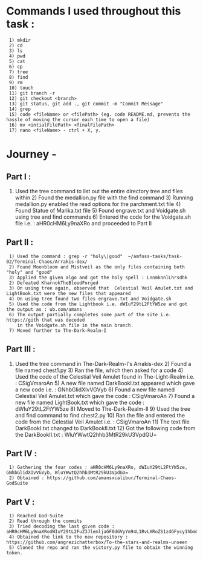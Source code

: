   # Commands I used throughout this task :
     1) mkdir
     2) cd
     3) ls
     4) pwd 
     5) cat 
     6) cp   
     7) tree
     8) find
     9) rm
     10) touch
     11) git branch -r
     12) git checkout <branch>
     13) git status, git add ., git commit -m "Commit Message"
     14) grep 
     15) code <fileName> or <filePath> (eg. code README.md, prevents the hassle of moving the cursor each time to open a file)
     16) mv <intialFilePath> <finalFilePath>
     17) nano <fileName> - ctrl + X, y.

  # Journey - 
  ## Part I :
   1) Used the tree command to list out the entire directory tree and files within
     2) Found the medallion.py file with the find command
     3) Running medallion.py enabled the read options for the parchment.txt file
     4) Found Statue of Marika.txt file
     5) Found engrave.txt and Voidgate.sh using tree and find commands
     6) Entered the code for the Voidgate.sh file i.e. : aHR0cHM6Ly9naXRo and proceeded to Part II
  ## Part II :
     1) Used the command : grep -r "holy\|good"  ~/amfoss-tasks/task-02/Terminal-Chaos/Arrakis-dex/
     2) Found Moonbloom and Mistveil as the only files containing both "holy" and "good"
     3) Applied the given algo and got the holy spell : LnnmknnlLhrsdhk
     2) Defeated KharnokTheBloodForged
     3) On using tree again, observed that  Celestial Veil Amulet.txt and LightBook.txt were the new files that appeared
     4) On using tree found two files engrave.txt and Voidgate.sh 
     5) Used the code from the Lightbook i.e. dWIuY29tL2FtYW5ze and got the output as : ub.com/amans
     6) The output partially completes some part of the site i.e. https://gith that was decoded 
        in the Voidgate.sh file in the main branch.
     7) Moved further to The-Dark-Realm-I
  
  ## Part III :
   1) Used the tree command in The-Dark-Realm-I's Arrakis-dex
     2) Found a file named chest1.py
     3) Ran the file, which then asked for a code
     4) Used the code of the Celestial Veil Amulet found in The-Light-Realm i.e. : CSigVmaroAn
     5) A new file named DarkBookI.txt appeared which gave a new code i.e. : GNhbGlidXIvVGVyb
     6) Found a new file named Celestial Veil Amulet.txt which gave the code : CSigVmaroAn
     7) Found a new file named LightBook.txt which gave the code : dWIuY29tL2FtYW5ze
     8) Moved to The-Dark-Realm-II
     9) Used the tree and find command to find chest2.py
     10) Ran the file and entered the code from the Celestial Veil Amulet i.e. : CSigVmaroAn
     11) The text file DarkBookI.txt changed to DarkBookII.txt
     12) Got the following code from the DarkBookII.txt : WluYWwtQ2hhb3MtR29kU3VpdGU=
  
  ## Part IV :
     1) Gathering the four codes : aHR0cHM6Ly9naXRo, dWIuY29tL2FtYW5ze, GNhbGlidXIvVGVyb, WluYWwtQ2hhb3MtR29kU3VpdGU=
     2) Obtained : https://github.com/amansxcalibur/Terminal-Chaos-GodSuite

  ## Part V : 
     1) Reached God-Suite
     2) Read through the commits
     3) Tried decoding the last given code : aHR0cHM6Ly9naXRodWIuY29tL2FuZ3JlemljaGF0dGVyYm94L1RvLXRoZS1zdGFycy1hbmQtcmVhbG1zLXVuc2Vlbg==
     4) Obtained the link to the new repository : https://github.com/angrezichatterbox/To-the-stars-and-realms-unseen
     5) Cloned the repo and ran the victory.py file to obtain the winning token.
